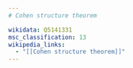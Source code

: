 ```yaml
---
# Cohen structure theorem

wikidata: Q5141331
msc_classification: 13
wikipedia_links:
  - "[[Cohen structure theorem]]"
---
```

